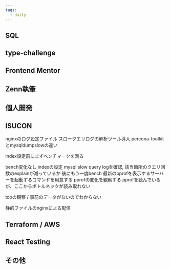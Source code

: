 ```yaml
---
tags:
  - daily
---
```


## SQL
## type-challenge

## Frontend Mentor

## Zenn執筆

## 個人開発

## ISUCON
nginxのログ設定ファイル
スロークエリログの解析ツール導入
percona-toolkitとmysqldumpslowの違い

index設定前にまずベンチマークを測る

bench変化なし
indexの設定
mysql slow query logを確認, 該当箇所のクエリ回数のexplainが減っているか
後にもう一度bench
最新のpprofを表示するサーバーを起動するコマンドを用意する
pprofの変化を観察する
pprofを読んでいるが、ここからボトルネックが読み取れない

topの観察  / 事前のデータがないのでわからない

静的ファイルのnginxによる配信


## Terraform / AWS

## React Testing

## その他
